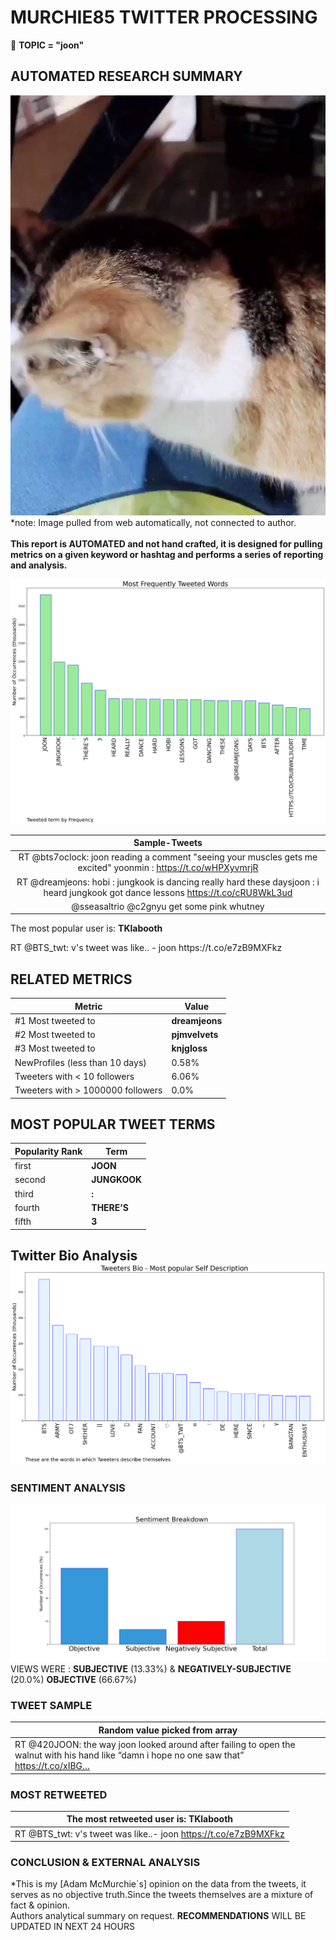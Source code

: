 # MURCHIE85 TWITTER PROCESSING 
&#x1F34E; **TOPIC = "joon"**

## AUTOMATED RESEARCH SUMMARY

![image](assets/2022-02-20hashtagImage.png)*note: Image pulled from web automatically, not connected to author.
<br></br>
<b> This report is AUTOMATED and not hand crafted, it is designed for pulling metrics on a given keyword or hashtag and performs a series of reporting and analysis.</b>



![image](assets/2022-02-20TWEETS.png)



|                **Sample-Tweets**        |
| :-------------: |
| RT @bts7oclock: joon reading a comment "seeing your muscles gets me excited" yoonmin :  https://t.co/wHPXyvmrjR |
| RT @dreamjeons: hobi : jungkook is dancing really hard these daysjoon : i heard jungkook got dance lessons https://t.co/cRU8WkL3ud |
| @sseasaltrio @c2gnyu get some pink whutney |

The most popular user is: **TKlabooth**
<div class="alert alert-block alert-danger"> RT @BTS_twt: v's tweet was like..
- joon https://t.co/e7zB9MXFkz</div>

## RELATED METRICS<br>
| Metric | Value |
| ------------- | ------------- |
| #1 Most tweeted to  | **dreamjeons** |
| #2 Most tweeted to  | **pjmvelvets** |
| #3 Most tweeted to  | **knjgIoss** |
| NewProfiles (less than 10 days) | 0.58%  |
| Tweeters with < 10 followers  | 6.06%|
| Tweeters with > 1000000 followers  | 0.0%  |



## MOST POPULAR TWEET TERMS 


| Popularity Rank  | Term |
| ------------- | ------------- |
| first  | **JOON**  |
| second  | **JUNGKOOK**  |
| third  | **:** |
| fourth  | **THERE’S**  |
| fifth  | **3**  |


## Twitter Bio Analysis![image](assets/2022-02-20BIO.png)
### SENTIMENT ANALYSIS
![image](assets/2022-02-20sentiment.png)
VIEWS WERE : **SUBJECTIVE**  (13.33%) & **NEGATIVELY-SUBJECTIVE** (20.0%) **OBJECTIVE** (66.67%)

### TWEET SAMPLE 
| Random value picked from array |
| ------------- |
|RT @420JOON: the way joon looked around after failing to open the walnut with his hand like “damn i hope no one saw that” https://t.co/xIBG… |

### MOST RETWEETED 

| The most retweeted user is: **TKlabooth**  |
| ------------- |
| RT @BTS_twt: v's tweet was like..- joon https://t.co/e7zB9MXFkz |

### CONCLUSION & EXTERNAL ANALYSIS

*This is my [Adam McMurchie`s] opinion on the data from the tweets, it serves as no objective truth.Since the tweets themselves are a mixture of fact & opinion.<br>
Authors analytical summary on request.
**RECOMMENDATIONS** WILL BE UPDATED IN NEXT  24 HOURS <br>